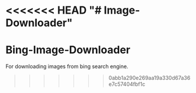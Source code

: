 <<<<<<< HEAD
"# Image-Downloader" 
=======
# Bing-Image-Downloader
For downloading images from bing search engine.
>>>>>>> 0abb1a290e269aa19a330d67a36e7c57404fbf1c
